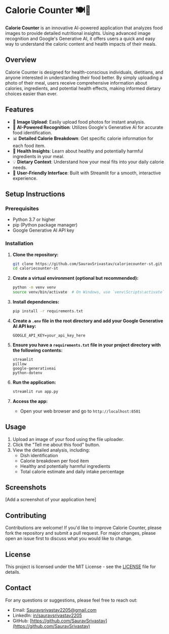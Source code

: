 # Calorie Counter 🍽️🔢

**Calorie Counter** is an innovative AI-powered application that analyzes food images to provide detailed nutritional insights. Using advanced image recognition and Google's Generative AI, it offers users a quick and easy way to understand the caloric content and health impacts of their meals.

## Overview

Calorie Counter is designed for health-conscious individuals, dietitians, and anyone interested in understanding their food better. By simply uploading a photo of their meal, users receive comprehensive information about calories, ingredients, and potential health effects, making informed dietary choices easier than ever.

## Features

- 📸 **Image Upload**: Easily upload food photos for instant analysis.
- 🤖 **AI-Powered Recognition**: Utilizes Google's Generative AI for accurate food identification.
- 📊 **Detailed Calorie Breakdown**: Get specific calorie information for each food item.
- 🥗 **Health Insights**: Learn about healthy and potentially harmful ingredients in your meal.
- 💡 **Dietary Context**: Understand how your meal fits into your daily calorie needs.
- 📱 **User-Friendly Interface**: Built with Streamlit for a smooth, interactive experience.

## Setup Instructions

### Prerequisites

- Python 3.7 or higher
- pip (Python package manager)
- Google Generative AI API key

### Installation

1. **Clone the repository:**
    ```bash
    git clone https://github.com/SauravSrivastav/caloriecounter-st.git
    cd caloriecounter-st
    ```

2. **Create a virtual environment (optional but recommended):**
    ```bash
    python -m venv venv
    source venv/bin/activate  # On Windows, use `venv\Scripts\activate`
    ```

3. **Install dependencies:**
    ```bash
    pip install -r requirements.txt
    ```

4. **Create a `.env` file in the root directory and add your Google Generative AI API key:**
    ```
    GOOGLE_API_KEY=your_api_key_here
    ```

5. **Ensure you have a `requirements.txt` file in your project directory with the following contents:**
    ```
    streamlit
    pillow
    google-generativeai
    python-dotenv
    ```

6. **Run the application:**
    ```bash
    streamlit run app.py
    ```

7. **Access the app:**
    - Open your web browser and go to `http://localhost:8501`

## Usage

1. Upload an image of your food using the file uploader.
2. Click the "Tell me about this food" button.
3. View the detailed analysis, including:
   - Dish identification
   - Calorie breakdown per food item
   - Healthy and potentially harmful ingredients
   - Total calorie estimate and daily intake percentage

## Screenshots

[Add a screenshot of your application here]

## Contributing

Contributions are welcome! If you'd like to improve Calorie Counter, please fork the repository and submit a pull request. For major changes, please open an issue first to discuss what you would like to change.

## License

This project is licensed under the MIT License - see the [LICENSE](LICENSE) file for details.

## Contact

For any questions or suggestions, please feel free to reach out:

- Email: [Sauravsrivastav2205@gmail.com](mailto:Sauravsrivastav2205@gmail.com)
- LinkedIn: [in/sauravsrivastav2205](https://www.linkedin.com/in/sauravsrivastav2205)
- GitHub: [https://github.com/SauravSrivastav](https://github.com/SauravSrivastav)

